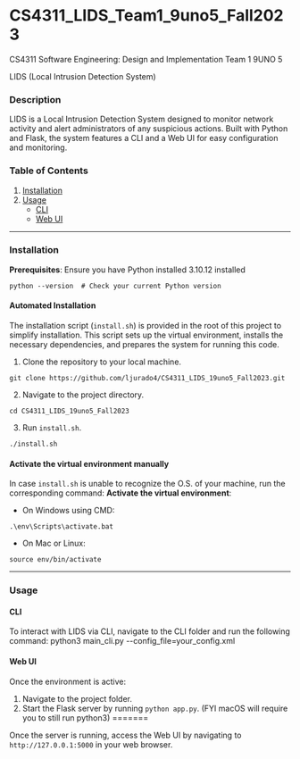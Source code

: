 # CS4311_LIDS_Team1_9uno5_Fall2023

CS4311 Software Engineering: Design and Implementation Team 1 9UNO 5

LIDS (Local Intrusion Detection System)

### Description

LIDS is a Local Intrusion Detection System designed to monitor network activity and alert administrators of any suspicious actions. Built with Python and Flask, the system features a CLI and a Web UI for easy configuration and monitoring.

### Table of Contents

1. [Installation](#installation)
2. [Usage](#usage)
   - [CLI](#cli)
   - [Web UI](#web-ui)

---

### Installation
**Prerequisites**:
   Ensure you have Python installed 3.10.12 installed
   ```
   python --version  # Check your current Python version
   ```

#### Automated Installation
The installation script (`install.sh`) is provided in the root of this project to simplify installation. This script sets up the virtual environment, installs the necessary dependencies, and prepares the system for running this code. 

1. Clone the repository to your local machine.
```
git clone https://github.com/ljurado4/CS4311_LIDS_19uno5_Fall2023.git
```

2. Navigate to the project directory.
```
cd CS4311_LIDS_19uno5_Fall2023
```

3. Run `install.sh`.
```
./install.sh
```

#### Activate the virtual environment manually
In case `install.sh` is unable to recognize the O.S. of your machine, run the corresponding command:
**Activate the virtual environment**:
   - On Windows using CMD:
```
.\env\Scripts\activate.bat
```
   - On Mac or Linux:
```
source env/bin/activate
```

---

### Usage

#### CLI

To interact with LIDS via CLI, navigate to the CLI folder and run the following command:
python3 main_cli.py --config_file=your_config.xml

#### Web UI

Once the environment is active:
1. Navigate to the project folder.
2. Start the Flask server by running `python app.py`. (FYI macOS will require you to still run python3)
=======

Once the server is running, access the Web UI by navigating to `http://127.0.0.1:5000` in your web browser.
